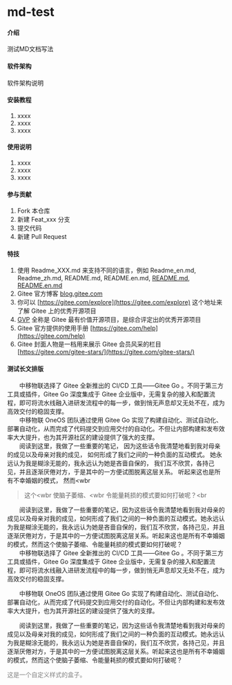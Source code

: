 # md-test

#### 介绍
测试MD文档写法

#### 软件架构
软件架构说明


#### 安装教程

1.  xxxx
2.  xxxx
3.  xxxx

#### 使用说明

1.  xxxx
2.  xxxx
3.  xxxx

#### 参与贡献

1.  Fork 本仓库
2.  新建 Feat_xxx 分支
3.  提交代码
4.  新建 Pull Request


#### 特技

1.  使用 Readme\_XXX.md 来支持不同的语言，例如 Readme\_en.md, Readme\_zh.md,
    README.md, README.en.md,
    [README.md](README.md), [README.en.md](README.en.md)
2.  Gitee 官方博客 [blog.gitee.com](https://blog.gitee.com)
3.  你可以 [https://gitee.com/explore](https://gitee.com/explore) 这个地址来了解 Gitee 上的优秀开源项目
4.  [GVP](https://gitee.com/gvp) 全称是 Gitee 最有价值开源项目，是综合评定出的优秀开源项目
5.  Gitee 官方提供的使用手册 [https://gitee.com/help](https://gitee.com/help)
6.  Gitee 封面人物是一档用来展示 Gitee 会员风采的栏目 [https://gitee.com/gitee-stars/](https://gitee.com/gitee-stars/)

#### 测试长文排版

　　中移物联选择了 Gitee 全新推出的 CI/CD 工具——Gitee Go 。不同于第三方工具或插件，Gitee Go 深度集成于 Gitee 企业版中，无需复杂的接入和配置流程，即可将流水线融入进研发流程中的每一步，做到悄无声息却又无处不在，成为高效交付的稳固支撑。<br
    >
　　中移物联 OneOS 团队通过使用 Gitee Go 实现了构建自动化、测试自动化、部署自动化，从而完成了代码提交到应用交付的自动化。不但让内部构建和发布效率大大提升，也为其开源社区的建设提供了强大的支撑。<br
    >
　　阅读到这里，我做了一些重要的笔记，
因为这些话令我清楚地看到我对母亲的成见以及母亲对我的成见，
如何形成了我们之间的一种负面的互动模式。
她永远认为我是糊涂无能的，我永远认为她是吝啬自保的，
我们互不欣赏，各持己见，并且逐渐厌倦对方，于是其中的一方便试图脱离这层关系。
听起来这也是所有不幸婚姻的模式，
然而<wbr
  >这个<wbr
  >使脑子萎缩、<wbr
>令能量耗损的模式要如何打破呢？<br
>
　　阅读到这里，我做了一些重要的笔记，因为这些话令我清楚地看到我对母亲的成见以及母亲对我的成见，如何形成了我们之间的一种负面的互动模式。她永远认为我是糊涂无能的，我永远认为她是吝啬自保的，我们互不欣赏，各持己见，并且逐渐厌倦对方，于是其中的一方便试图脱离这层关系。听起来这也是所有不幸婚姻的模式，然而这个使脑子萎缩、令能量耗损的模式要如何打破呢？
    <br>
　　中移物联选择了 Gitee 全新推出的 CI/CD 工具——Gitee Go 。不同于第三方工具或插件，Gitee Go 深度集成于 Gitee 企业版中，无需复杂的接入和配置流程，即可将流水线融入进研发流程中的每一步，做到悄无声息却又无处不在，成为高效交付的稳固支撑。

　　中移物联 OneOS 团队通过使用 Gitee Go 实现了构建自动化、测试自动化、部署自动化，从而完成了代码提交到应用交付的自动化。不但让内部构建和发布效率大大提升，也为其开源社区的建设提供了强大的支撑。

　　阅读到这里，我做了一些重要的笔记，因为这些话令我清楚地看到我对母亲的成见以及母亲对我的成见，如何形成了我们之间的一种负面的互动模式。她永远认为我是糊涂无能的，我永远认为她是吝啬自保的，我们互不欣赏，各持己见，并且逐渐厌倦对方，于是其中的一方便试图脱离这层关系。听起来这也是所有不幸婚姻的模式，然而这个使脑子萎缩、令能量耗损的模式要如何打破呢？

<div class="custom-box">
    这是一个自定义样式的盒子。
</div>

<style>
.markdown-body p {
  margin: 0;
}
.custom-box {
  color: gray;
}
</style>
